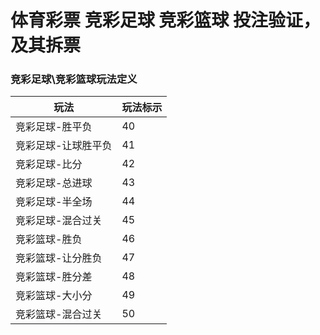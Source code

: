 # 体育彩票 竞彩足球 竞彩篮球 投注验证，及其拆票

### 竞彩足球\竞彩篮球玩法定义

|  玩法   | 玩法标示  |
|  ----  | ----  |
| 竞彩足球-胜平负  | 40 |
| 竞彩足球-让球胜平负  | 41 |
| 竞彩足球-比分  | 42 |
| 竞彩足球-总进球  | 43 |
| 竞彩足球-半全场  | 44 |
| 竞彩足球-混合过关  | 45 |
| 竞彩篮球-胜负  | 46 |
| 竞彩篮球-让分胜负  | 47 |
| 竞彩篮球-胜分差  | 48 |
| 竞彩篮球-大小分  | 49 |
| 竞彩篮球-混合过关  | 50 |
